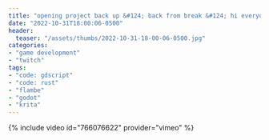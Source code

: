 ```yaml
---
title: "opening project back up &#124; back from break &#124; hi everyone it's been so long"
date: "2022-10-31T18:00:06-0500"
header:
  teaser: "/assets/thumbs/2022-10-31-18-00-06-0500.jpg"
categories:
- "game development"
- "twitch"
tags:
- "code: gdscript"
- "code: rust"
- "flambe"
- "godot"
- "krita"
---
```

{% include video id="766076622" provider="vimeo" %}

